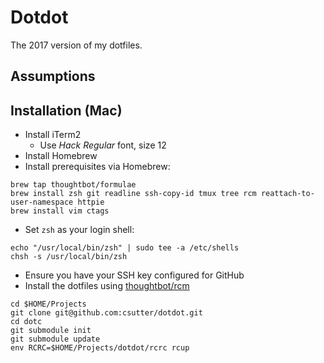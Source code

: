 # Dotdot

The 2017 version of my dotfiles.

## Assumptions

## Installation (Mac)

- Install iTerm2
  - Use _Hack Regular_ font, size 12
- Install Homebrew
- Install prerequisites via Homebrew:

```
brew tap thoughtbot/formulae
brew install zsh git readline ssh-copy-id tmux tree rcm reattach-to-user-namespace httpie
brew install vim ctags
```

- Set `zsh` as your login shell:

```
echo "/usr/local/bin/zsh" | sudo tee -a /etc/shells
chsh -s /usr/local/bin/zsh
```

- Ensure you have your SSH key configured for GitHub
- Install the dotfiles using [thoughtbot/rcm]()

```
cd $HOME/Projects
git clone git@github.com:csutter/dotdot.git
cd dotc
git submodule init
git submodule update
env RCRC=$HOME/Projects/dotdot/rcrc rcup
```
